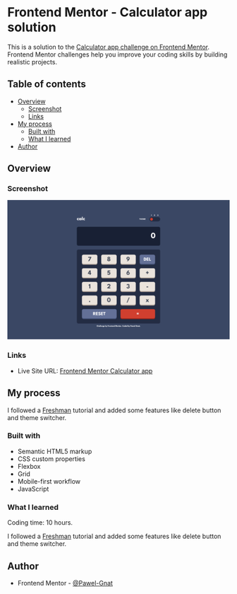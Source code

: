 # Frontend Mentor - Calculator app solution

This is a solution to the [Calculator app challenge on Frontend Mentor](https://www.frontendmentor.io/challenges/calculator-app-9lteq5N29). Frontend Mentor challenges help you improve your coding skills by building realistic projects.

## Table of contents

- [Overview](#overview)
  - [Screenshot](#screenshot)
  - [Links](#links)
- [My process](#my-process)
  - [Built with](#built-with)
  - [What I learned](#what-i-learned)
- [Author](#author)

## Overview

### Screenshot

![](./screenshot.png)

### Links

- Live Site URL: [Frontend Mentor Calculator app](https://pawel-gnat.github.io/Frontend-Mentor-Calculator-app/)

## My process

I followed a [Freshman](https://freshman.tech/calculator/) tutorial and added some features like delete button and theme switcher.

### Built with

- Semantic HTML5 markup
- CSS custom properties
- Flexbox
- Grid
- Mobile-first workflow
- JavaScript

### What I learned

Coding time: 10 hours.

I followed a [Freshman](https://freshman.tech/calculator/) tutorial and added some features like delete button and theme switcher.

## Author

- Frontend Mentor - [@Pawel-Gnat](https://www.frontendmentor.io/profile/Pawel-Gnat)
